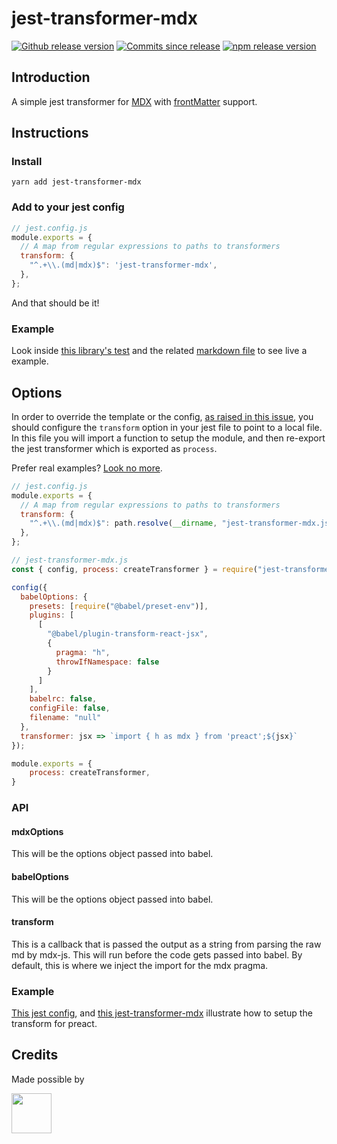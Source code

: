# jest-transformer-mdx

[![Github release version](https://img.shields.io/github/tag/bitttttten/jest-transformer-mdx.svg)](https://github.com/bitttttten/jest-transformer-mdx/releases)
[![Commits since release](https://img.shields.io/github/commits-since/bitttttten/jest-transformer-mdx/v1.0.2.svg)](https://github.com/bitttttten/jest-transformer-mdx/compare/v1.0.2...master)
[![npm release version](https://img.shields.io/npm/v/jest-transformer-mdx.svg)](https://www.npmjs.com/package/jest-transformer-mdx)

## Introduction

A simple jest transformer for [MDX](https://mdxjs.com/) with [frontMatter](https://github.com/c8r/x0/blob/master/lib/mdx-fm-loader.js) support.

## Instructions

### Install

`yarn add jest-transformer-mdx`

### Add to your jest config

```js
// jest.config.js
module.exports = {
  // A map from regular expressions to paths to transformers
  transform: {
    "^.+\\.(md|mdx)$": 'jest-transformer-mdx',
  },
};
```

And that should be it!

### Example

Look inside [this library's test](https://github.com/bitttttten/jest-transformer-mdx/blob/master/test.suite-a.js) and the related [markdown file](https://github.com/bitttttten/jest-transformer-mdx/blob/master/test.md) to see live a example.

## Options

In order to override the template or the config, [as raised in this issue](https://github.com/bitttttten/jest-transformer-mdx/issues/1), you should configure the `transform` option in your jest file to point to a local file. In this file you will import a function to setup the module, and then re-export the jest transformer which is exported as `process`.

Prefer real examples? [Look no more](#example-1).

```js
// jest.config.js
module.exports = {
  // A map from regular expressions to paths to transformers
  transform: {
    "^.+\\.(md|mdx)$": path.resolve(__dirname, "jest-transformer-mdx.js")
  },
};
```

```js
// jest-transformer-mdx.js
const { config, process: createTransformer } = require("jest-transformer-mdx")

config({
  babelOptions: {
    presets: [require("@babel/preset-env")],
    plugins: [
      [
        "@babel/plugin-transform-react-jsx",
        {
          pragma: "h",
          throwIfNamespace: false
        }
      ]
    ],
    babelrc: false,
    configFile: false,
    filename: "null"
  },
  transformer: jsx => `import { h as mdx } from 'preact';${jsx}`
});

module.exports = {
	process: createTransformer,
}
```

### API

#### mdxOptions

This will be the options object passed into babel.

#### babelOptions

This will be the options object passed into babel.

#### transform

This is a callback that is passed the output as a string from parsing the raw md by mdx-js. This will run before the code gets passed into babel. By default, this is where we inject the import for the mdx pragma.

### Example

[This jest config](./jest.config.suite-b.js), and [this jest-transformer-mdx](./jest-transformer-mdx.suite-b.js) illustrate how to setup the transform for preact.

## Credits

Made possible by

<a href="https://soulpicks.com" target="_blank"><img src="https://avatars0.githubusercontent.com/u/37078572?s=200&v=4" width="64" height="64"></a>
